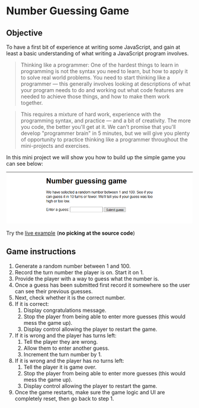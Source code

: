 # Number Guessing Game

## Objective

To have a first bit of experience at writing some JavaScript, and gain at least a basic understanding of what writing a JavaScript program involves.

>	Thinking like a programmer: One of the hardest things to learn in programming is not the syntax you need to learn, but how to apply it to solve real world problems. You need to start thinking like a programmer — this generally involves looking at descriptions of what your program needs to do and working out what code features are needed to achieve those things, and how to make them work together.

>	This requires a mixture of hard work, experience with the programming syntax, and practice — and a bit of creativity. The more you code, the better you'll get at it. We can't promise that you'll develop "programmer brain" in 5 minutes, but we will give you plenty of opportunity to practice thinking like a programmer throughout the mini-projects and exercises.

In this mini project we will show you how to build up the simple game you can see below:

<p align="center">
	<img src="images/number_game.png">
</p>

Try the <a href="https://codepen.io/morfioce/pen/gGBXVp">live example</a> (<strong>no picking at the source code</strong>)

## Game instructions


1. Generate a random number between 1 and 100.
2. Record the turn number the player is on. Start it on 1.
3. Provide the player with a way to guess what the number is.
4. Once a guess has been submitted first record it somewhere so the user can see their previous guesses.
5. Next, check whether it is the correct number.
6. If it is correct:
    1. Display congratulations message.
    2. Stop the player from being able to enter more guesses (this would mess the game up).
    3. Display control allowing the player to restart the game.
7. If it is wrong and the player has turns left:
    1. Tell the player they are wrong.
    2. Allow them to enter another guess.
    3. Increment the turn number by 1.
8. If it is wrong and the player has no turns left:
    1. Tell the player it is game over.
    2. Stop the player from being able to enter more guesses (this would mess the game up).
    3. Display control allowing the player to restart the game.
9. Once the game restarts, make sure the game logic and UI are completely reset, then go back to step 1.

